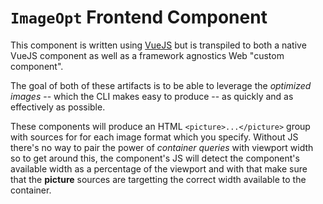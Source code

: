 # `ImageOpt` Frontend Component

This component is written using [VueJS]() but is transpiled to both a
native VueJS component as well as a framework agnostics Web "custom component".

The goal of both of these artifacts is to be able to leverage the _optimized images_
-- which the CLI makes easy to produce -- as quickly and as effectively as possible.

These components will produce an HTML `<picture>...</picture>` group with sources for
for each image format which you specify. Without JS there's no way to pair the power
of _container queries_ with viewport width so to get around this, the component's
JS will detect the component's available width as a percentage of the viewport
and with that make sure that the **picture** sources are targetting the correct
width available to the container.
